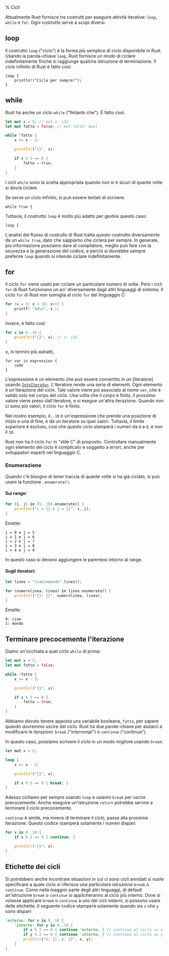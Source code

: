 % Cicli

Attualmente Rust fornisce tre costrutti per eseguire attività iterative:
`loop`, `while` e `for`. Ogni costrutto serve a scopi diversi.

## loop

Il costrutto `loop` ("ciclo") è la forma più semplice di ciclo disponibile
in Rust. Usando la parola-chiave `loop`, Rust fornisce un modo
di ciclare indefinitamente finché si raggiunge qualche istruzione
di terminazione. Il ciclo infinito di Rust è fatto così:

```rust,ignore
loop {
    println!("Cicla per sempre!");
}
```

## while

Rust ha anche un ciclo `while` ("fintanto che"). È fatto così:

```rust
let mut x = 5; // mut x: i32
let mut fatto = false; // mut fatto: bool

while !fatto {
    x += x - 3;

    println!("{}", x);

    if x % 5 == 0 {
        fatto = true;
    }
}
```

I cicli `while` sono la scelta appropriata quando non si è sicuri
di quante volte si dovrà ciclare.

Se serve un ciclo infinito, si può essere tentati di scrivere:

```rust,ignore
while true {
```

Tuttavia, il costrutto `loop` è molto più adatto per gestire questo caso:

```rust,ignore
loop {
```

L'analisi del flusso di costrullo di Rust tratta questo costrutto
diversamente da un `while true`, dato che sappiamo che ciclerà per sempre.
In generale, più informazione possiamo dare al compilatore, meglio può fare
con la sicurezza e la generazione del codice, e perciò si dovrebbe sempre
preferire `loop` quando si intende ciclare indefinitamente.

## for

Il ciclo `for` viene usato per ciclare un particolare numero di volte.
Però i cicli `for` di Rust funzionano un po' diversamente dagli altri
linguaggi di sistema. Il ciclo `for` di Rust non somiglia al ciclo `for`
del linguaggio C:

```c
for (x = 0; x < 10; x++) {
    printf( "%d\n", x );
}
```

Invece, è fatto così:

```rust
for x in 0..10 {
    println!("{}", x); // x: i32
}
```

o, in termini più astratti,

```rust,ignore
for var in expression {
    code
}
```

L'espressione è un elemento che può essere convertito in un [iteratore] usando
[`IntoIterator`]. L'iteratore rende una serie di elementi. Ogni elemento è
un'iterazione del ciclo. Tale valore viene poi associato al nome `var`,
che è valido solo nel corpo del ciclo. Una volta che il corpo è finito,
il prossimo valore viene preso dall'iteratore, e si esegue un'altra iterazione.
Quando non ci sono più valori, il ciclo `for` è finito.

[iterator]: iterators.html
[`IntoIterator`]: ../std/iter/trait.IntoIterator.html

Nel nostro esempio, `0..10` è un'espressione che prende una posizione
di inizio e una di fine, e dà un iteratore su quei valori. Tuttavia, il limite
superiore è escluso, così che questo ciclo stamperà i numeri da `0` a `9`,
e non il `10`.

Rust non ha il ciclo `for` in "stile C" di proposito. Controllare manualmente
ogni elemento del ciclo è complicato e soggetto a errori, anche per
sviluppatori esperti nel linguaggio C.

### Enumerazione

Quando c'è bisogno di tener traccia di quante volte si ha già ciclato,
si può usare la funzione `.enumerate()`.

#### Sui range:

```rust
for (i, j) in (5..10).enumerate() {
    println!("i = {} e j = {}", i, j);
}
```

Emette:

```text
i = 0 e j = 5
i = 1 e j = 6
i = 2 e j = 7
i = 3 e j = 8
i = 4 e j = 9
```

In questo caso si devono aggiungere le parentesi intorno al range.

#### Sugli iteratori:

```rust
let linee = "ciao\nmondo".lines();

for (numerolinea, linea) in linee.enumerate() {
    println!("{}: {}", numerolinea, linea);
}
```

Emette:

```text
0: ciao
1: mondo
```

## Terminare precocemente l'iterazione

Diamo un'occhiata a quel ciclo `while` di prima:

```rust
let mut x = 5;
let mut fatto = false;

while !fatto {
    x += x - 3;

    println!("{}", x);

    if x % 5 == 0 {
        fatto = true;
    }
}
```

Abbiamo dovuto tenere apposta una variabile booleana, `fatto`, per sapere
quando dovremmo uscire dal ciclo. Rust ha due parole-chiave per aiutarci
a modificare le iterazioni: `break` ("interrompi") e `continue` ("continua").

In questo caso, possiamo scrivere il ciclo in un modo migliore usando `break`:

```rust
let mut x = 5;

loop {
    x += x - 3;

    println!("{}", x);

    if x % 5 == 0 { break; }
}
```

Adesso cicliamo per sempre usando `loop` e usiamo `break` per uscire
precocemente. Anche eseguire un'istruzione `return` potrebbe servire
a terminare il ciclo precocemente.

`continue` è simile, ma invece di terminare il ciclo, passa alla prossima
iterazione. Questo codice stamperà solamente i numeri dispari:

```rust
for x in 0..10 {
    if x % 2 == 0 { continue; }

    println!("{}", x);
}
```

## Etichette dei cicli

Si potrebbero anche incontrare situazioni in cui ci sono cicli annidati
si vuole specificare a quale ciclo si riferisce una particolare istruzione
`break` o `continue`. Come nella maggior parte degli altri linguaggi,
di default an'istruzione `break` o `continue` si applicheranno al ciclo
più interno. Dove si volesse applicare `break` o `continue` a uno dei cicli
esterni, si possono usare delle etichette. Il seguente codice stamperà
solamente quando sia `x` che `y` sono dispari:

```rust
'esterno: for x in 0..10 {
    'interno: for y in 0..10 {
        if x % 2 == 0 { continue 'esterno; } // continua al ciclo su x
        if y % 2 == 0 { continue 'interno; } // continua al ciclo su y
        println!("x: {}, y: {}", x, y);
    }
}
```
